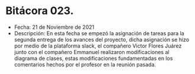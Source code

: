 # Bitácora 023.
- Fecha: 21 de Noviembre de 2021
- Descripción: En esta fecha se empezó la asignación de tareas para la segunda entrega de los avances del proyecto, dicha asignación se hizo por medio de la plataforma slack, el compañero Victor Flores Juárez junto con el compañero Emmanuel realizaron modificaciones al diagrama de clases, estas modificaciones fundamentadas en los comentarios hechos por el profesor en la reunión pasada.
